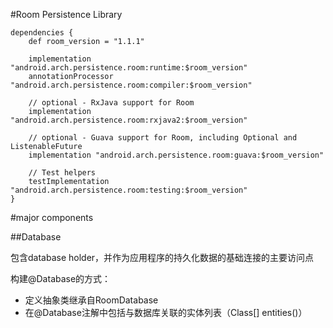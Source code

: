 #Room Persistence Library 

    dependencies {
	    def room_version = "1.1.1"
	
	    implementation "android.arch.persistence.room:runtime:$room_version"
	    annotationProcessor "android.arch.persistence.room:compiler:$room_version"
	
	    // optional - RxJava support for Room
	    implementation "android.arch.persistence.room:rxjava2:$room_version"
	
	    // optional - Guava support for Room, including Optional and ListenableFuture
	    implementation "android.arch.persistence.room:guava:$room_version"
	
	    // Test helpers
	    testImplementation "android.arch.persistence.room:testing:$room_version"
	}


#major components

##Database

包含database holder，并作为应用程序的持久化数据的基础连接的主要访问点

构建@Database的方式：

- 定义抽象类继承自RoomDatabase
- 在@Database注解中包括与数据库关联的实体列表（Class[] entities()）

 
